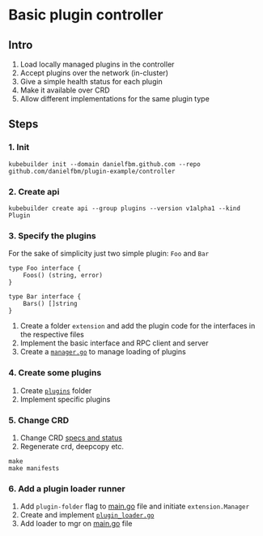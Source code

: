 # Basic plugin controller


## Intro

1. Load locally managed plugins in the controller
2. Accept plugins over the network (in-cluster)
3. Give a simple health status for each plugin
4. Make it available over CRD
5. Allow different implementations for the same plugin type

## Steps

### 1. Init 

```
kubebuilder init --domain danielfbm.github.com --repo github.com/danielfbm/plugin-example/controller
```

### 2. Create api

```
kubebuilder create api --group plugins --version v1alpha1 --kind Plugin 
```

### 3. Specify the plugins

For the sake of simplicity just two simple plugin: `Foo` and `Bar`

```
type Foo interface {
    Foos() (string, error)
}

type Bar interface {
    Bars() []string
}
```

1. Create a folder `extension` and add the plugin code for the interfaces in the respective files
2. Implement the basic interface and RPC client and server
3. Create a [`manager.go`](extension/manager.go) to manage loading of plugins

### 4. Create some plugins

1. Create [`plugins`](plugins) folder
2. Implement specific plugins

### 5. Change CRD

1. Change CRD [specs and status](api/v1alpha1/plugin_types.go)
2. Regenerate crd, deepcopy etc.

```
make
make manifests
```
### 6. Add a plugin loader runner

1. Add `plugin-folder` flag to [main.go](main.go) file and initiate `extension.Manager`
2. Create and implement [`plugin_loader.go`](controllers/plugin_loader.go)
3. Add loader to mgr on [main.go](main.go#L80) file


